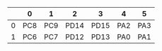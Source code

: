 |     | 0   | 1   | 2    | 3    | 4   | 5   |
| --- | --- | --- | ---- | ---- | --- | --- |
| 0   | PC8 | PC9 | PD14 | PD15 | PA2 | PA3 |
| 1   | PC6 | PC7 | PD12 | PD13 | PA0 | PA1 |